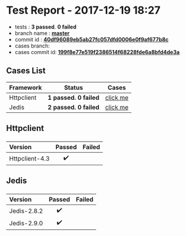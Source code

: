 # Test Report - 2017-12-19 18:27

- tests  : **3 passed**. **0 failed**
- branch name : **[master](https://github.com/apache/incubator-skywalking/tree/master)**
- commit id : **[40df96089eb5ab27fc057dfd0006e0f9af677b8c](https://github.com/apache/incubator-skywalking/commit/40df96089eb5ab27fc057dfd0006e0f9af677b8c)**
- cases branch: **[](https://github.com/SkywalkingTest/skywalking-autotest-scenarios/tree/)**
- cases commit id: **[199f8e77e519f2386514f68228fde6a8bfd4de3a](https://github.com/SkywalkingTest/skywalking-autotest-scenarios/commit/199f8e77e519f2386514f68228fde6a8bfd4de3a)**

## Cases List

| Framework | Status | Cases|
|:-----|:-----:|:-----:|
|Httpclient| **1 passed. 0 failed**| [click me](#httpclient) |
|Jedis| **2 passed. 0 failed**| [click me](#jedis) |

## Httpclient

### 
|  Version     | Passed | Failed|
|:------------- |:-------:|:-----:|
| Httpclient-4.3  | :heavy_check_mark:||

## Jedis

### 
|  Version     | Passed | Failed|
|:------------- |:-------:|:-----:|
| Jedis-2.8.2  | :heavy_check_mark:||
| Jedis-2.9.0  | :heavy_check_mark:||

